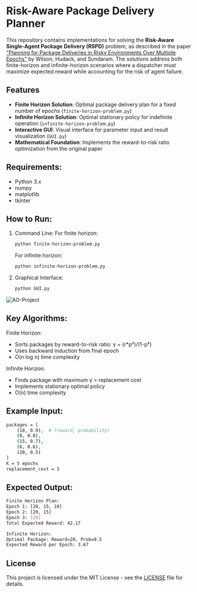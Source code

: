 # Risk-Aware Package Delivery Planner

This repository contains implementations for solving the **Risk-Aware Single-Agent Package Delivery (RSPD)** problem, as described in the paper ["Planning for Package Deliveries in Risky Environments Over Multiple Epochs"](https://ieeexplore.ieee.org/document/9867854) by Wilson, Hudack, and Sundaram. The solutions address both finite-horizon and infinite-horizon scenarios where a dispatcher must maximize expected reward while accounting for the risk of agent failure.

## Features

- **Finite Horizon Solution**: Optimal package delivery plan for a fixed number of epochs (`finite-horizon-problem.py`)
- **Infinite Horizon Solution**: Optimal stationary policy for indefinite operation (`infinite-horizon-problem.py`)
- **Interactive GUI**: Visual interface for parameter input and result visualization (`GUI.py`)
- **Mathematical Foundation**: Implements the reward-to-risk ratio optimization from the original paper


## Requirements:
- Python 3.x
- numpy
- matplotlib
- tkinter

## How to Run:

1. Command Line:
   For finite horizon:
   ```bash
   python finite-horizon-problem.py
   ```
   
   For infinite horizon:
   ```bash
   python infinite-horizon-problem.py
   ```

3. Graphical Interface:
   ```bash
   python GUI.py
   ```

![AO-Project](https://github.com/user-attachments/assets/37964266-b46d-4884-a764-2db6d1b35919)


## Key Algorithms:

Finite Horizon:
- Sorts packages by reward-to-risk ratio: γ = (r*p²)/(1-p²)
- Uses backward induction from final epoch
- O(n log n) time complexity

Infinite Horizon:
- Finds package with maximum γ > replacement cost
- Implements stationary optimal policy
- O(n) time complexity

## Example Input:
```bash
packages = [
    (10, 0.9),  # (reward, probability)
    (8, 0.8),
    (15, 0.7),
    (6, 0.6),
    (20, 0.5)
]
K = 5 epochs
replacement_cost = 3
```

## Expected Output:
```bash
Finite Horizon Plan:
Epoch 1: [20, 15, 10]
Epoch 2: [20, 15]
Epoch 3: [20]
Total Expected Reward: 42.17

Infinite Horizon:
Optimal Package: Reward=20, Prob=0.5
Expected Reward per Epoch: 3.67
```

## License

This project is licensed under the MIT License - see the [LICENSE](LICENSE) file for details.
   
